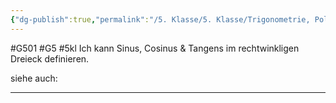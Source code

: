 ```yaml
---
{"dg-publish":true,"permalink":"/5. Klasse/5. Klasse/Trigonometrie, Polarkoordinaten/Definition von Sinus, Cosinus & Tangens/"}
---
```


#G501 #G5 #5kl
Ich kann Sinus, Cosinus & Tangens im rechtwinkligen Dreieck definieren.

siehe auch:
___

